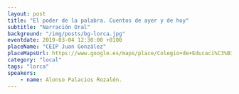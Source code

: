 ```yaml
---
layout: post
title: "El poder de la palabra. Cuentos de ayer y de hoy"
subtitle: "Narración Oral"
background: "/img/posts/bg-lorca.jpg"
eventdate: 2019-03-04 12:30:00 +0100
placeName: "CEIP Juan González"
placeMapsUrl: https://www.google.es/maps/place/Colegio+de+Educaci%C3%B3n+Infantil+y+Primaria+Juan+Gonz%C3%A1lez/@37.6852184,-1.6964404,17z/data=!4m5!3m4!1s0xd64e63b06143079:0x93419ec4f0d8aaaa!8m2!3d37.6852579!4d-1.6893253?hl=es
category: "local"
tags: "lorca"
speakers:
    - name: Alonso Palacios Rozalén.
---
```

